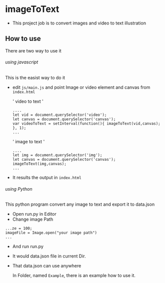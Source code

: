 # imageToText
  - This project job is to convert images and video to text illustration
## How to use 
There are two way to use it
###### using javascript
This is the easist way to do it 
  - edit `js/main.js` and point Image or video element and canvas from `index.html`
  
    ' video to text '
    ```
    ....
    let vid = document.querySelector('video');
    let canvas = document.querySelector('canvas');
    var videoToText = setInterval(function(){ imageToText(vid,canvas); }, 1);
    ...
    
    ```
    ' image to text '
    ```
    ....
    let img = document.querySelector('img');
    let canvas = document.querySelector('canvas');
    imageToText(img,canvas);
    ...
    
    ```
  - It results the output in `index.html`
###### using Python
This python program convert any image to text and export it to data.json

  - Open run.py in Editor
  - Change image Path 
```
...ze = 100;
imageFile = Image.open("your image path")
...
```
  - And run run.py
  - It would data.json file in current Dir.
  - That data.json can use anywhere

    In Folder, named `Example`, there is an example how to use it.
